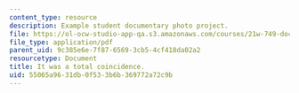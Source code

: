 ```yaml
---
content_type: resource
description: Example student documentary photo project.
file: https://ol-ocw-studio-app-qa.s3.amazonaws.com/courses/21w-749-documentary-photography-and-photojournalism-still-images-of-a-world-in-motion-spring-2016/55065a9631db0f533b6b369772a72c9b_MIT21W_749S16_Elizlowres.pdf
file_type: application/pdf
parent_uid: 9c385e6e-7f87-6569-3cb5-4cf418da02a2
resourcetype: Document
title: It was a total coincidence.
uid: 55065a96-31db-0f53-3b6b-369772a72c9b
---
```

